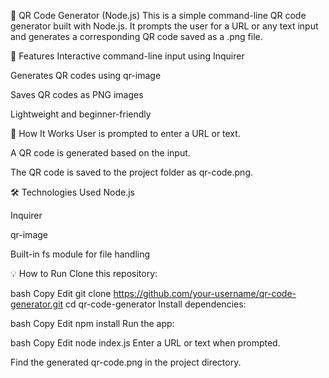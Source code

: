 📱 QR Code Generator (Node.js)
This is a simple command-line QR code generator built with Node.js. It prompts the user for a URL or any text input and generates a corresponding QR code saved as a .png file.

🔧 Features
Interactive command-line input using Inquirer

Generates QR codes using qr-image

Saves QR codes as PNG images

Lightweight and beginner-friendly

🚀 How It Works
User is prompted to enter a URL or text.

A QR code is generated based on the input.

The QR code is saved to the project folder as qr-code.png.

🛠️ Technologies Used
Node.js

Inquirer

qr-image

Built-in fs module for file handling

💡 How to Run
Clone this repository:

bash
Copy
Edit
git clone https://github.com/your-username/qr-code-generator.git
cd qr-code-generator
Install dependencies:

bash
Copy
Edit
npm install
Run the app:

bash
Copy
Edit
node index.js
Enter a URL or text when prompted.

Find the generated qr-code.png in the project directory.

